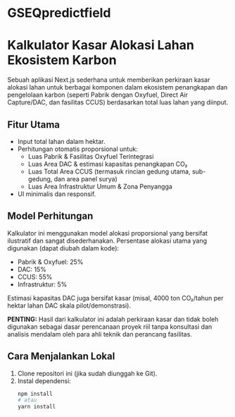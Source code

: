 # GSEQpredictfield

# Kalkulator Kasar Alokasi Lahan Ekosistem Karbon

Sebuah aplikasi Next.js sederhana untuk memberikan perkiraan kasar alokasi lahan untuk berbagai komponen dalam ekosistem penangkapan dan pengelolaan karbon (seperti Pabrik dengan Oxyfuel, Direct Air Capture/DAC, dan fasilitas CCUS) berdasarkan total luas lahan yang diinput.

## Fitur Utama

- Input total lahan dalam hektar.
- Perhitungan otomatis proporsional untuk:
  - Luas Pabrik & Fasilitas Oxyfuel Terintegrasi
  - Luas Area DAC & estimasi kapasitas penangkapan CO₂
  - Luas Total Area CCUS (termasuk rincian gedung utama, sub-gedung, dan area panel surya)
  - Luas Area Infrastruktur Umum & Zona Penyangga
- UI minimalis dan responsif.

## Model Perhitungan

Kalkulator ini menggunakan model alokasi proporsional yang bersifat ilustratif dan sangat disederhanakan. Persentase alokasi utama yang digunakan (dapat diubah dalam kode):
- Pabrik & Oxyfuel: 25%
- DAC: 15%
- CCUS: 55%
- Infrastruktur: 5%

Estimasi kapasitas DAC juga bersifat kasar (misal, 4000 ton CO₂/tahun per hektar lahan DAC skala pilot/demonstrasi).

**PENTING:** Hasil dari kalkulator ini adalah perkiraan kasar dan tidak boleh digunakan sebagai dasar perencanaan proyek riil tanpa konsultasi dan analisis mendalam oleh para ahli teknik dan perancang fasilitas.

## Cara Menjalankan Lokal

1. Clone repositori ini (jika sudah diunggah ke Git).
2. Instal dependensi:
   ```bash
   npm install
   # atau
   yarn install
